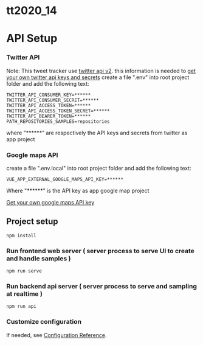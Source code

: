 # tt2020_14

# API Setup
### Twitter API
Note: This tweet tracker use [twitter api v2](https://developer.twitter.com/en/docs/twitter-api/early-access).
this information is needed to [get your own twitter api keys and secrets](https://developer.twitter.com/content/developer-twitter/en/portal/projects-and-apps)
create a file ".env" into root project folder and add the following text:
```
TWITTER_API_CONSUMER_KEY=******
TWITTER_API_CONSUMER_SECRET=******
TWITTER_API_ACCESS_TOKEN=******
TWITTER_API_ACCESS_TOKEN_SECRET=******
TWITTER_API_BEARER_TOKEN=******
PATH_REPOSITORIES_SAMPLES=repositories
```
where "******" are respectively the API keys and secrets from twitter as app project

### Google maps API
create a file ".env.local" into root project folder and add the following text:
```
VUE_APP_EXTERNAL_GOOGLE_MAPS_API_KEY=******
```
Where "******" is the API key as app google map project

[Get your own google maps API key](https://developers.google.com/maps/documentation/directions/get-api-key)

## Project setup
```
npm install
```

### Run frontend web server ( server process to serve UI to create and handle samples )
```
npm run serve
```

### Run backend api server ( server process to serve and sampling at realtime )
```
npm run api
```

### Customize configuration
If needed, see [Configuration Reference](https://cli.vuejs.org/config/).
